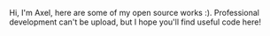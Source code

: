 Hi, I'm Axel, here are some of my open source works :). Professional development can't be upload, but I hope you'll find useful code here!
